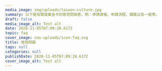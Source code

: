 ```yaml
---
media_image: img/uploads/taiwan-culture.jpg
summary: 以下是有關就業金卡的常見問與答，例：申請資格、申請流程、續簽以及一般等。
draft: false
media_image_alt: Test alt
date: 2020-11-05T07:09:20.617Z
topic: faq
cover_image: cms-uploads/icon-faq.svg
title: 常見問題
tags: null
categories: null
publishDate: 2020-11-05T07:09:20.617Z
cover_image_alt: Test alt
---
```

<!-- This text will never be seen -->

